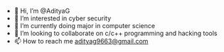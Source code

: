 - 👋 Hi, I’m @AdityaG
- 👀 I’m interested in cyber security
- 🌱 I’m currently doing major in computer science
- 💞️ I’m looking to collaborate on c/c++ programming and hacking tools
- 📫 How to reach me adityag9663@gmail.com

<!---
AdityaGarasangi/AdityaGarasangi is a ✨ special ✨ repository because its `README.md` (this file) appears on your GitHub profile.
You can click the Preview link tcybyo take a look at your changes.
--->
